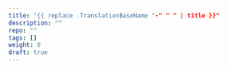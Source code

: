```yaml
---
title: "{{ replace .TranslationBaseName "-" " " | title }}"
description: ""
repo: ""
tags: []
weight: 0
draft: true
---
```

